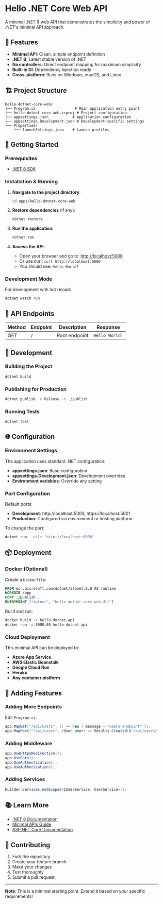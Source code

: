 # Hello .NET Core Web API

A minimal .NET 8 web API that demonstrates the simplicity and power of .NET's minimal API approach.

## 🚀 Features

- **Minimal API**: Clean, simple endpoint definition
- **.NET 8**: Latest stable version of .NET
- **No controllers**: Direct endpoint mapping for maximum simplicity
- **Built-in DI**: Dependency injection ready
- **Cross-platform**: Runs on Windows, macOS, and Linux

## 🏗️ Project Structure

```
hello-dotnet-core-web/
├── Program.cs                  # Main application entry point
├── hello-dotnet-core-web.csproj # Project configuration
├── appsettings.json           # Application configuration
├── appsettings.Development.json # Development-specific settings
└── Properties/
    └── launchSettings.json    # Launch profiles
```

## 🚀 Getting Started

### Prerequisites
- [.NET 8 SDK](https://dotnet.microsoft.com/download/dotnet/8.0)

### Installation & Running

1. **Navigate to the project directory**:
   ```bash
   cd apps/hello-dotnet-core-web
   ```

2. **Restore dependencies** (if any):
   ```bash
   dotnet restore
   ```

3. **Run the application**:
   ```bash
   dotnet run
   ```

4. **Access the API**:
   - Open your browser and go to: [http://localhost:5000](http://localhost:5000)
   - Or use curl: `curl http://localhost:5000`
   - You should see: `Hello World!`

### Development Mode

For development with hot reload:
```bash
dotnet watch run
```

## 📡 API Endpoints

| Method | Endpoint | Description | Response |
|--------|----------|-------------|----------|
| GET    | `/`      | Root endpoint | `Hello World!` |

## 🔧 Development

### Building the Project
```bash
dotnet build
```

### Publishing for Production
```bash
dotnet publish -c Release -o ./publish
```

### Running Tests
```bash
dotnet test
```

## 🌐 Configuration

### Environment Settings

The application uses standard .NET configuration:

- **appsettings.json**: Base configuration
- **appsettings.Development.json**: Development overrides
- **Environment variables**: Override any setting

### Port Configuration

Default ports:
- **Development**: http://localhost:5000, https://localhost:5001
- **Production**: Configured via environment or hosting platform

To change the port:
```bash
dotnet run --urls "http://localhost:8080"
```

## 📦 Deployment

### Docker (Optional)

Create a `Dockerfile`:
```dockerfile
FROM mcr.microsoft.com/dotnet/aspnet:8.0 AS runtime
WORKDIR /app
COPY ./publish .
ENTRYPOINT ["dotnet", "hello-dotnet-core-web.dll"]
```

Build and run:
```bash
docker build -t hello-dotnet-api .
docker run -p 8080:80 hello-dotnet-api
```

### Cloud Deployment

This minimal API can be deployed to:
- **Azure App Service**
- **AWS Elastic Beanstalk**
- **Google Cloud Run**
- **Heroku**
- **Any container platform**

## 🧪 Adding Features

### Adding More Endpoints

Edit `Program.cs`:
```csharp
app.MapGet("/api/users", () => new { message = "Users endpoint" });
app.MapPost("/api/users", (User user) => Results.Created($"/api/users/{user.Id}", user));
```

### Adding Middleware

```csharp
app.UseHttpsRedirection();
app.UseCors();
app.UseAuthentication();
app.UseAuthorization();
```

### Adding Services

```csharp
builder.Services.AddScoped<IUserService, UserService>();
```

## 📚 Learn More

- [.NET 8 Documentation](https://docs.microsoft.com/en-us/dotnet/)
- [Minimal APIs Guide](https://docs.microsoft.com/en-us/aspnet/core/fundamentals/minimal-apis)
- [ASP.NET Core Documentation](https://docs.microsoft.com/en-us/aspnet/core/)

## 🤝 Contributing

1. Fork the repository
2. Create your feature branch
3. Make your changes
4. Test thoroughly
5. Submit a pull request

---

**Note**: This is a minimal starting point. Extend it based on your specific requirements!